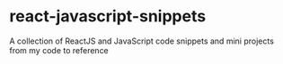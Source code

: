 # react-javascript-snippets
A collection of ReactJS and JavaScript code snippets and mini projects from my code to reference
